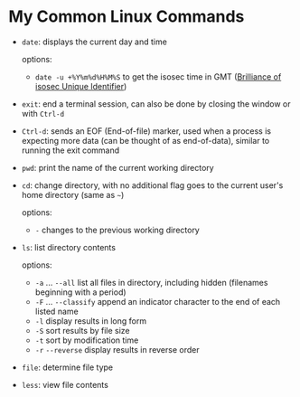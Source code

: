 # My Common Linux Commands

* `date`: displays the current day and time

  options:
  * `date -u +%Y%m%d%H%M%S` to get the isosec time in GMT ([Brilliance of isosec Unique Identifier](https://github.com/rwxrob/zet/blob/110a0b86436b4ee5f0b845cde3c87b36dba3faf5/20210502052620/README.md))
<!-- -->
* `exit`: end a terminal session, can also be done by closing the window or with `Ctrl-d`

* `Ctrl-d`: sends an EOF (End-of-file) marker, used when a process is expecting more data (can be thought of as end-of-data), similar to running the exit command

* `pwd`: print the name of the current working directory

* `cd`: change directory, with no additional flag goes to the current user's home directory (same as `~`)  
  
  options:
  * `-` changes to the previous working directory
<!-- -->
* `ls`: list directory contents  

  options:
  * `-a` ... `--all` list all files in directory, including hidden (filenames beginning with a period)
  * `-F` ... `--classify` append an indicator character to the end of each listed name
  * `-l` display results in long form
  * `-S` sort results by file size
  * `-t` sort by modification time
  * `-r` `--reverse` display results in reverse order
<!-- -->
* `file`: determine file type

* `less`: view file contents